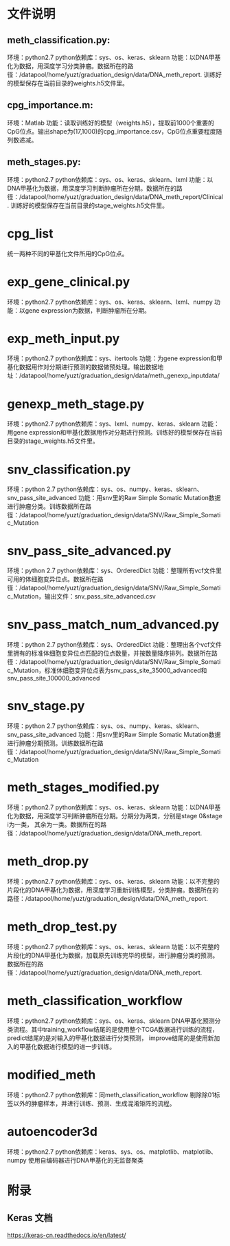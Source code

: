 # 文件说明
## meth_classification.py:
环境：python2.7
python依赖库：sys、os、keras、sklearn
功能：以DNA甲基化为数据，用深度学习分类肿瘤。数据所在的路径：/datapool/home/yuzt/graduation_design/data/DNA_meth_report. 训练好的模型保存在当前目录的weights.h5文件里。

## cpg_importance.m:
环境：Matlab
功能：读取训练好的模型（weights.h5），提取前1000个重要的CpG位点。输出shape为(17,1000)的cpg_importance.csv，CpG位点重要程度随列数递减。

## meth_stages.py:
环境：python2.7
python依赖库：sys、os、keras、sklearn、lxml
功能：以DNA甲基化为数据，用深度学习判断肿瘤所在分期。数据所在的路径：/datapool/home/yuzt/graduation_design/data/DNA_meth_report/Clinical. 训练好的模型保存在当前目录的stage_weights.h5文件里。

# cpg_list
统一两种不同的甲基化文件所用的CpG位点。

# exp_gene_clinical.py
环境：python2.7
python依赖库：sys、os、keras、sklearn、lxml、numpy
功能：以gene expression为数据，判断肿瘤所在分期。

# exp_meth_input.py
环境：python2.7
python依赖库：sys、itertools
功能：为gene expression和甲基化数据用作对分期进行预测的数据做预处理。输出数据地址：/datapool/home/yuzt/graduation_design/data/meth_genexp_inputdata/

# genexp_meth_stage.py
环境：python2.7
python依赖库：sys、lxml、numpy、keras、sklearn
功能：用gene expression和甲基化数据用作对分期进行预测。训练好的模型保存在当前目录的stage_weights.h5文件里。

# snv_classification.py
环境：python 2.7
python依赖库：sys、os、numpy、keras、sklearn、snv_pass_site_advanced
功能：用snv里的Raw Simple Somatic Mutation数据进行肿瘤分类。训练数据所在路径：/datapool/home/yuzt/graduation_design/data/SNV/Raw_Simple_Somatic_Mutation

# snv_pass_site_advanced.py
环境：python 2.7
python依赖库：sys、OrderedDict
功能：整理所有vcf文件里可用的体细胞变异位点。数据所在路径：/datapool/home/yuzt/graduation_design/data/SNV/Raw_Simple_Somatic_Mutation，输出文件：snv_pass_site_advanced.csv

# snv_pass_match_num_advanced.py
环境：python 2.7
python依赖库：sys、OrderedDict
功能：整理出各个vcf文件里拥有的标准体细胞变异位点匹配的位点数量，并按数量降序排列。数据所在路径：/datapool/home/yuzt/graduation_design/data/SNV/Raw_Simple_Somatic_Mutation，标准体细胞变异位点表为snv_pass_site_35000_advanced和snv_pass_site_100000_advanced

# snv_stage.py
环境：python 2.7
python依赖库：sys、os、numpy、keras、sklearn、snv_pass_site_advanced
功能：用snv里的Raw Simple Somatic Mutation数据进行肿瘤分期预测。训练数据所在路径：/datapool/home/yuzt/graduation_design/data/SNV/Raw_Simple_Somatic_Mutation

# meth_stages_modified.py
环境：python2.7
python依赖库：sys、os、keras、sklearn
功能：以DNA甲基化为数据，用深度学习判断肿瘤所在分期。分期分为两类，分别是stage 0&stage i为一类， 其余为一类。数据所在的路径：/datapool/home/yuzt/graduation_design/data/DNA_meth_report.

# meth_drop.py
环境：python2.7
python依赖库：sys、os、keras、sklearn
功能：以不完整的片段化的DNA甲基化为数据，用深度学习重新训练模型，分类肿瘤。数据所在的路径：/datapool/home/yuzt/graduation_design/data/DNA_meth_report.

# meth_drop_test.py
环境：python2.7
python依赖库：sys、os、keras、sklearn
功能：以不完整的片段化的DNA甲基化为数据，加载原先训练完毕的模型，进行肿瘤分类的预测。数据所在的路径：/datapool/home/yuzt/graduation_design/data/DNA_meth_report.

# meth_classification_workflow
环境：python2.7
python依赖库：sys、os、keras、sklearn
DNA甲基化预测分类流程。其中training_workflow结尾的是使用整个TCGA数据进行训练的流程，predict结尾的是对输入的甲基化数据进行分类预测， improve结尾的是使用新加入的甲基化数据进行模型的进一步训练。

# modified_meth
环境：python2.7
python依赖库：同meth_classification_workflow
剔除除01标签以外的肿瘤样本，并进行训练、预测、生成混淆矩阵的流程。

# autoencoder3d
环境：python2.7
python依赖库：keras、sys、os、matplotlib、matplotlib、numpy
使用自编码器进行DNA甲基化的无监督聚类

# 附录
## Keras 文档
https://keras-cn.readthedocs.io/en/latest/
